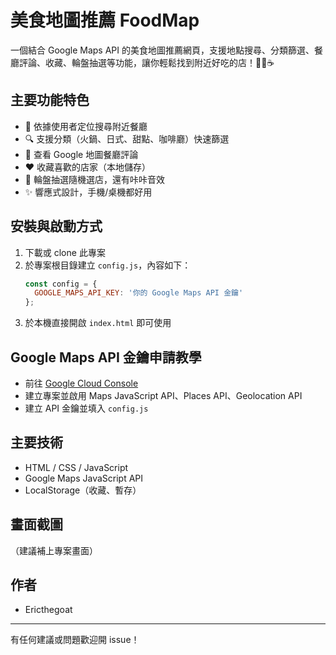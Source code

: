 # 美食地圖推薦 FoodMap

一個結合 Google Maps API 的美食地圖推薦網頁，支援地點搜尋、分類篩選、餐廳評論、收藏、輪盤抽選等功能，讓你輕鬆找到附近好吃的店！🍜🍰☕

## 主要功能特色
- 📍 依據使用者定位搜尋附近餐廳
- 🔍 支援分類（火鍋、日式、甜點、咖啡廳）快速篩選
- 📝 查看 Google 地圖餐廳評論
- ❤️ 收藏喜歡的店家（本地儲存）
- 🎲 輪盤抽選隨機選店，還有咔咔音效
- ✨ 響應式設計，手機/桌機都好用

## 安裝與啟動方式
1. 下載或 clone 此專案
2. 於專案根目錄建立 `config.js`，內容如下：
   ```js
   const config = {
     GOOGLE_MAPS_API_KEY: '你的 Google Maps API 金鑰'
   };
   ```
3. 於本機直接開啟 `index.html` 即可使用

## Google Maps API 金鑰申請教學
- 前往 [Google Cloud Console](https://console.cloud.google.com/)
- 建立專案並啟用 Maps JavaScript API、Places API、Geolocation API
- 建立 API 金鑰並填入 `config.js`

## 主要技術
- HTML / CSS / JavaScript
- Google Maps JavaScript API
- LocalStorage（收藏、暫存）

## 畫面截圖
（建議補上專案畫面）

## 作者
- Ericthegoat

---
有任何建議或問題歡迎開 issue！ 